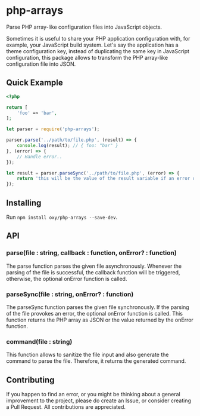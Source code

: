 # php-arrays

Parse PHP array-like configuration files into JavaScript objects.

Sometimes it is useful to share your PHP application configuration with, for example, your JavaScript build system. Let's say the application has a theme configuration key, instead of duplicating the same key in JavaScript configuration, this package allows to transform the PHP array-like configuration file into JSON.

## Quick Example

```php
<?php

return [
    'foo' => 'bar',
];
```

```js
let parser = require('php-arrays');

parser.parse('../path/to/file.php', (result) => {
    console.log(result); // { foo: "bar" }
}, (error) => {
    // Handle error..
});

let result = parser.parseSync('../path/to/file.php', (error) => {
    return 'this will be the value of the result variable if an error occurs.';
});
```

## Installing

Run `npm install oxy/php-arrays --save-dev`.

## API

### parse(file : string, callback : function, onError? : function)

The parse function parses the given file asynchronously. Whenever the parsing of the file is successful, the callback function will be triggered, otherwise, the optional onError function is called.

### parseSync(file : string, onError? : function)

The parseSync function parses the given file synchronously. If the parsing of the file provokes an error, the optional onError function is called. This function returns the PHP array as JSON or the value returned by the onError function.

### command(file : string)

This function allows to sanitize the file input and also generate the command to parse the file. Therefore, it returns the generated command.

## Contributing

If you happen to find an error, or you might be thinking about a general improvement to the project, please do create an Issue, or consider creating a Pull Request. All contributions are appreciated.
